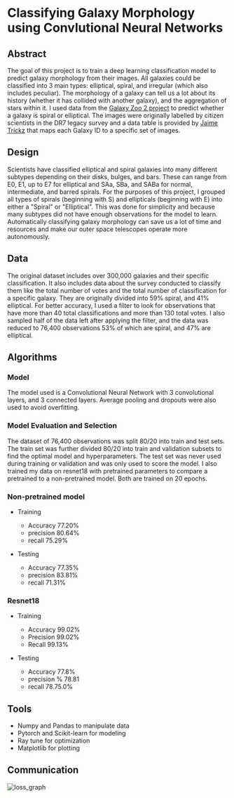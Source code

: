# Classifying Galaxy Morphology using Convlutional Neural Networks
## Abstract
The goal of this project is to train a deep learning classification model to predict galaxy morphology from their images. All galaxies could be classified into 3 main types: elliptical, spiral, and irregular (which also includes peculiar). The morphology of a galaxy can tell us a lot about its history (whether it has collided with another galaxy), and the aggregation of stars within it. I used data from the [Galaxy Zoo 2 project](https://data.galaxyzoo.org/) to predict whether a galaxy is spiral or elliptical. The images were originally labelled by citizen scientists in the DR7 legacy survey and a data table is provided by [Jaime Trickz](https://www.kaggle.com/jaimetrickz/galaxy-zoo-2-images) that maps each Galaxy ID to a specific set of images.

## Design
Scientists have classified elliptical and spiral galaxies into many different subtypes depending on their disks, bulges, and bars. These can range from E0, E1, up to E7 for elliptical and SAa, SBa, and SABa for normal, intermediate, and barred spirals. For the purposes of this project, I grouped all types of spirals (beginning with S) and ellipticals (beginning with E) into either a "Spiral" or "Elliptical". This was done for simplicity and because many subtypes did not have enough observations for the model to learn. Automatically classifying galaxy morphology can save us a lot of time and resources and make our outer space telescopes operate more autonomously. 

## Data
The original dataset includes over 300,000 galaxies and their specific classification. It also includes data about the survey conducted to classify them like the total number of votes and the total number of classification for a specific galaxy. They are originally divided into 59% spiral, and 41% elliptical. For better accuracy, I used a filter to look for observations that have more than 40 total classifications and more than 130 total votes. I also sampled half of the data left after applying the filter, and the data was reduced to 76,400 observations 53% of which are spiral, and 47% are elliptical.  

## Algorithms

### Model 

The model used is a Convolutional Neural Network with 3 convolutional layers, and 3 connected layers. Average pooling and dropouts were also used to avoid overfitting.

### Model Evaluation and Selection

The dataset of 76,400 observations was split 80/20 into train and test sets. The train set was further divided 80/20 into train and validation subsets to find the optimal model and hyperparameters. The test set was never used during training or validation and was only used to score the model. I also trained my data on resnet18 with pretrained parameters to compare a pretrained to a non-pretrained model. Both are trained on 20 epochs.

### Non-pretrained model

* Training
    * Accuracy 77.20%
    * precision 80.64%
    * recall 75.29%
  
* Testing
    * Accuracy 77.35%
    * precision 83.81%
    * recall 71.31%

### Resnet18

* Training
    * Accuracy  99.02%
    * Precision 99.02%
    * Recall    99.13% 
 
* Testing
    * Accuracy 77.8%
    * precision % 78.81
    * recall  78.75.0%

## Tools
* Numpy and Pandas to manipulate data
* Pytorch and Scikit-learn for modeling
* Ray tune for optimization
* Matplotlib for plotting

## Communication
![loss_graph](https://user-images.githubusercontent.com/75508181/149231884-3cfea88b-4047-4601-b0c3-e61f3ba8374f.png)

